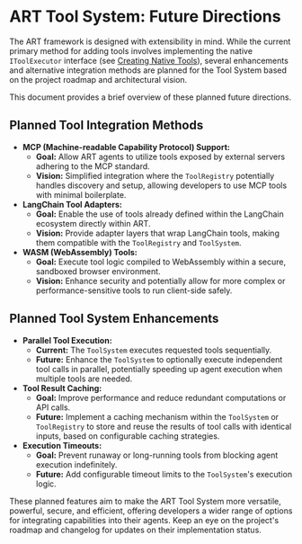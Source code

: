 # ART Tool System: Future Directions

The ART framework is designed with extensibility in mind. While the current primary method for adding tools involves implementing the native `IToolExecutor` interface (see [Creating Native Tools](./Creating_Native_Tools.md)), several enhancements and alternative integration methods are planned for the Tool System based on the project roadmap and architectural vision.

This document provides a brief overview of these planned future directions.

## Planned Tool Integration Methods

*   **MCP (Machine-readable Capability Protocol) Support:**
    *   **Goal:** Allow ART agents to utilize tools exposed by external servers adhering to the MCP standard.
    *   **Vision:** Simplified integration where the `ToolRegistry` potentially handles discovery and setup, allowing developers to use MCP tools with minimal boilerplate.
*   **LangChain Tool Adapters:**
    *   **Goal:** Enable the use of tools already defined within the LangChain ecosystem directly within ART.
    *   **Vision:** Provide adapter layers that wrap LangChain tools, making them compatible with the `ToolRegistry` and `ToolSystem`.
*   **WASM (WebAssembly) Tools:**
    *   **Goal:** Execute tool logic compiled to WebAssembly within a secure, sandboxed browser environment.
    *   **Vision:** Enhance security and potentially allow for more complex or performance-sensitive tools to run client-side safely.

## Planned Tool System Enhancements

*   **Parallel Tool Execution:**
    *   **Current:** The `ToolSystem` executes requested tools sequentially.
    *   **Future:** Enhance the `ToolSystem` to optionally execute independent tool calls in parallel, potentially speeding up agent execution when multiple tools are needed.
*   **Tool Result Caching:**
    *   **Goal:** Improve performance and reduce redundant computations or API calls.
    *   **Future:** Implement a caching mechanism within the `ToolSystem` or `ToolRegistry` to store and reuse the results of tool calls with identical inputs, based on configurable caching strategies.
*   **Execution Timeouts:**
    *   **Goal:** Prevent runaway or long-running tools from blocking agent execution indefinitely.
    *   **Future:** Add configurable timeout limits to the `ToolSystem`'s execution logic.

These planned features aim to make the ART Tool System more versatile, powerful, secure, and efficient, offering developers a wider range of options for integrating capabilities into their agents. Keep an eye on the project's roadmap and changelog for updates on their implementation status.